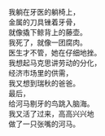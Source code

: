 我躺在牙医的躺椅上，<br>
金属的刀具锉着牙骨，<br>
就像撬下鲸背上的藤壶。<br>
我死了，就像一团腐肉。<br>
医生才不管，她在仔细地挫。<br>
我想起马克思讲劳动的分化，<br>
经济市场里的供需，<br>
我又想到瑞秋的爸爸。<br>
最后，<br>
给河马剔牙的鸟跳入脑海。<br>
我又活了过来，高高兴兴地<br>
做了一只张嘴的河马。</p>
